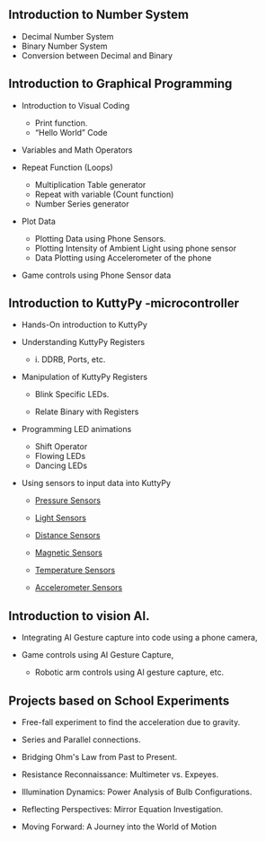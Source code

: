 ## Introduction to Number System

+ Decimal Number System
+ Binary Number System
+ Conversion between Decimal and Binary

 
## Introduction to Graphical Programming

+ Introduction to Visual Coding
	+ Print function. 
	+ “Hello World” Code

+ Variables and Math Operators

+ Repeat Function (Loops)	
    + Multiplication Table generator
    + Repeat with variable (Count function)
    + Number Series generator

+ Plot Data
    + Plotting Data using Phone Sensors.
    + Plotting Intensity of Ambient Light using phone sensor
    + Data Plotting using Accelerometer of the phone 

+ Game controls using Phone Sensor data

 

## Introduction to KuttyPy -microcontroller

+ Hands-On introduction to KuttyPy

+ Understanding KuttyPy Registers 

  + i. DDRB, Ports, etc.

+ Manipulation of KuttyPy Registers 

  + Blink Specific LEDs.

  + Relate Binary with Registers

+ Programming LED animations 

  + Shift Operator
  + Flowing LEDs 
  + Dancing LEDs 

+ Using sensors to input data into KuttyPy

  + [Pressure Sensors](../sensors/bmp180) 

  + [Light Sensors](https://sites.google.com/uoc.ac.in/from-blocks-to-bots/syllabus/sensors/light?authuser=0)

  + [Distance Sensors](https://sites.google.com/uoc.ac.in/from-blocks-to-bots/syllabus/sensors/distance-sensor?authuser=0) 

  + [Magnetic Sensors](https://sites.google.com/uoc.ac.in/from-blocks-to-bots/syllabus/sensors/magnetic-sensor?authuser=0)

  + [Temperature Sensors](https://sites.google.com/uoc.ac.in/from-blocks-to-bots/syllabus/sensors/temperature?authuser=0) 

  + [Accelerometer Sensors](https://sites.google.com/uoc.ac.in/from-blocks-to-bots/syllabus/sensors/accelerometer?authuser=0)


## Introduction to vision AI.

+ Integrating AI Gesture capture into code using a phone camera, 

+ Game controls using AI Gesture Capture,

  + Robotic arm controls using AI gesture capture, etc.

## Projects based on School Experiments

+ Free-fall experiment to find the acceleration due to gravity.
+ Series and Parallel connections.
+ Bridging Ohm's Law from Past to Present. 
+ Resistance Reconnaissance: Multimeter vs. Expeyes. 

+ Illumination Dynamics: Power Analysis of Bulb Configurations. 

+ Reflecting Perspectives: Mirror Equation Investigation. 

+ Moving Forward: A Journey into the World of Motion
